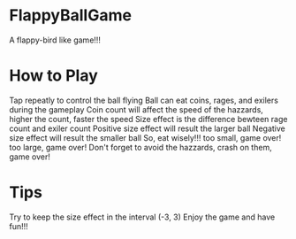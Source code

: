 # FlappyBallGame

A flappy-bird like game!!!

# How to Play
Tap repeatly to control the ball flying
Ball can eat coins, rages, and exilers during the gameplay
Coin count will affect the speed of the hazzards, higher the count, faster the speed
Size effect is the difference bewteen rage count and exiler count
Positive size effect will result the larger ball
Negative size effect will result the smaller ball
So, eat wisely!!! too small, game over! too large, game over!
Don't forget to avoid the hazzards, crash on them, game over!

# Tips
Try to keep the size effect in the interval (-3, 3)
Enjoy the game and have fun!!!

